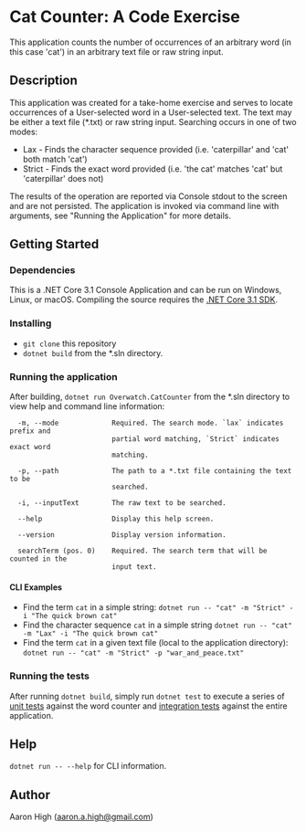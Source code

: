 # Cat Counter: A Code Exercise

This application counts the number of occurrences of an arbitrary word (in this case 'cat') in an arbitrary text file or raw string input.

## Description
This application was created for a take-home exercise and serves to locate occurrences of a User-selected word in a User-selected text. The text may be either a text file (*.txt) or raw string input.
Searching occurs in one of two modes:

* Lax - Finds the character sequence provided (i.e. 'caterpillar' and 'cat' both match 'cat')
* Strict - Finds the exact word provided (i.e. 'the cat' matches 'cat' but 'caterpillar' does not)

The results of the operation are reported via Console stdout to the screen and are not persisted. The application is invoked via command line with arguments, see "Running the Application" for more details.



## Getting Started

### Dependencies

This is a .NET Core 3.1 Console Application and can be run on Windows, Linux, or macOS. Compiling the source requires the [.NET Core 3.1 SDK](https://dotnet.microsoft.com/en-us/download/dotnet/3.1).

### Installing

* `git clone` this repository
* `dotnet build` from the *.sln directory.

### Running the application

After building, `dotnet run Overwatch.CatCounter` from the *.sln directory to view help and command line information:

```
  -m, --mode             Required. The search mode. `lax` indicates prefix and
                         partial word matching, `Strict` indicates exact word
                         matching.

  -p, --path             The path to a *.txt file containing the text to be
                         searched.

  -i, --inputText        The raw text to be searched.

  --help                 Display this help screen.

  --version              Display version information.

  searchTerm (pos. 0)    Required. The search term that will be counted in the
                         input text.
```

#### CLI Examples
* Find the term `cat` in a simple string: `dotnet run -- "cat" -m "Strict" -i "The quick brown cat"`
* Find the character sequence `cat` in a simple string `dotnet run -- "cat" -m "Lax" -i "The quick brown cat"`
* Find the term `cat` in a given text file (local to the application directory): `dotnet run -- "cat" -m "Strict" -p "war_and_peace.txt"`


### Running the tests
After running `dotnet build`, simply run `dotnet test` to execute a series of [unit tests](https://github.com/ahigh2/overwatchCat/blob/master/Overwatch.CatCounter.Tests/WordCounterTests.cs) against the word counter and [integration tests](https://github.com/ahigh2/overwatchCat/blob/master/Overwatch.CatCounter.Tests/CatCounterApp.IntegrationTests.cs) against the entire application.

## Help

`dotnet run -- --help` for CLI information.

## Author

Aaron High (aaron.a.high@gmail.com)
